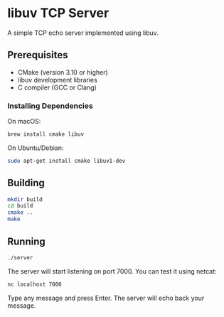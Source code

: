 # libuv TCP Server

A simple TCP echo server implemented using libuv.

## Prerequisites

- CMake (version 3.10 or higher)
- libuv development libraries
- C compiler (GCC or Clang)

### Installing Dependencies

On macOS:
```bash
brew install cmake libuv
```

On Ubuntu/Debian:
```bash
sudo apt-get install cmake libuv1-dev
```

## Building

```bash
mkdir build
cd build
cmake ..
make
```

## Running

```bash
./server
```

The server will start listening on port 7000. You can test it using netcat:

```bash
nc localhost 7000
```

Type any message and press Enter. The server will echo back your message. 